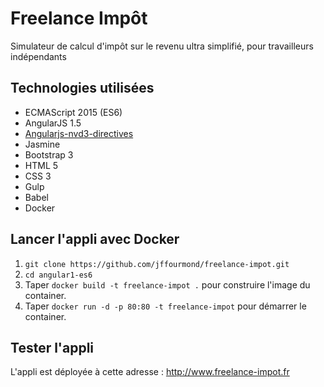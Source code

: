 # Freelance Impôt
Simulateur de calcul d'impôt sur le revenu ultra simplifié, pour travailleurs indépendants

## Technologies utilisées
 
* ECMAScript 2015 (ES6)
* AngularJS 1.5
* <a href="http://cmaurer.github.io/angularjs-nvd3-directives/index.html">Angularjs-nvd3-directives</a>
* Jasmine
* Bootstrap 3
* HTML 5
* CSS 3
* Gulp
* Babel
* Docker

## Lancer l'appli avec Docker 

1. `git clone https://github.com/jffourmond/freelance-impot.git`
2. `cd angular1-es6`
3. Taper `docker build -t freelance-impot .` pour construire l'image du container.
4. Taper `docker run -d -p 80:80 -t freelance-impot` pour démarrer le container.

## Tester l'appli

L'appli est déployée à cette adresse : http://www.freelance-impot.fr
